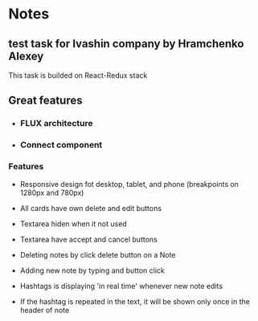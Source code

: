 Notes
===
test task for Ivashin company by Hramchenko
Alexey
---

This task is builded on React-Redux stack

Great features
---
* ### FLUX architecture
* ### Connect component

### Features 
* Responsive design fot desktop, tablet, and phone  (breakpoints on 1280px and 780px)
* All cards have own delete and edit buttons
* Textarea hiden when it not used
* Textarea have accept and cancel buttons

* Deleting notes by click delete button on a Note
* Adding new note by typing and button click
* Hashtags is displaying 'in real time' whenever new note edits
* If the hashtag is repeated in the text, it will be shown only once in the header of note